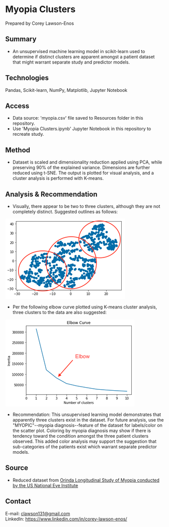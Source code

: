 # Myopia Clusters

Prepared by Corey Lawson-Enos

## Summary
* An unsupervised machine learning model in scikit-learn used to determine if distinct clusters are apparent amongst a patient dataset that might warrant separate study and predictor models.

## Technologies
Pandas, Scikit-learn, NumPy, Matplotlib, Jupyter Notebook

## Access
* Data source: 'myopia.csv' file saved to Resources folder in this repository. 
* Use 'Myopia Clusters.ipynb' Jupyter Notebook in this repository to recreate study.

## Method
* Dataset is scaled and dimensionality reduction applied using PCA, while preserving 90% of the explained variance. Dimensions are further reduced using t-SNE. The output is plotted for visual analysis, and a cluster analysis is performed with K-means.

## Analysis & Recommendation
* Visually, there appear to be two to three clusters, although they are not completely distinct. Suggested outlines as follows:

![Logistic Regression](Images/scatter_plot.png)

* Per the following elbow curve plotted using K-means cluster analysis, three clusters to the data are also suggested:

![Random Forest Classifier](Images/elbow_curve.png)

* Recommendation: This unsupervised learning model demonstrates that apparently three clusters exist in the dataset. For future analysis, use the "MYOPIC"--myopia diagnosis--feature of the dataset for labels/color on the scatter plot. Coloring by myopia diagnosis may show if there is tendency toward the condition amongst the three patient clusters observed. This added color analysis may support the suggestion that sub-categories of the patients exist which warrant separate predictor models.

## Source

* Reduced dataset from [Orinda Longitudinal Study of Myopia conducted by the US National Eye Institute](https://clinicaltrials.gov/ct2/show/NCT00000169)

## Contact
E-mail: clawson131@gmail.com<br>
LinkedIn: https://www.linkedin.com/in/corey-lawson-enos/
